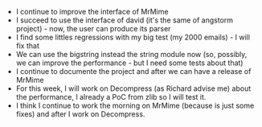 * I continue to improve the interface of MrMime
* I succeed to use the interface of david (it's the same of angstorm project) - now, the user can produce its parser
* I find some littles regressions with my big test (my 2000 emails) - I will fix that
* We can use the bigstring instead the string module now (so, possibly, we can improve the performance - but I need some tests about that)
* I continue to documente the project and after we can have a release of MrMime
* For this week, I will work on Decompress (as Richard advise me) about the performance, I already a PoC from zlib so I will test it.
* I think I continue to work the morning on MrMime (because is just some fixes) and after I work on Decompress.
